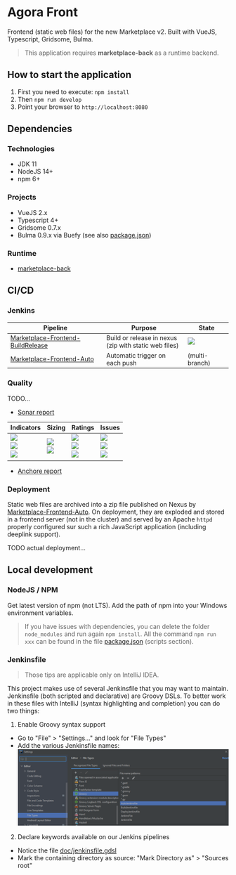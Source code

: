 # Agora Front

Frontend (static web files) for the new Marketplace v2. Built with VueJS, Typescript, Gridsome, Bulma.

> This application requires **marketplace-back** as a runtime backend.

## How to start the application

1. First you need to execute: ``npm install``
2. Then ``npm run develop``
3. Point your browser to `http://localhost:8080`

## Dependencies

### Technologies

- JDK 11
- NodeJS 14+
- npm 6+

### Projects

- VueJS 2.x
- Typescript 4+
- Gridsome 0.7.x
- Bulma 0.9.x via Buefy
(see also [package.json](package.json))

### Runtime

- [marketplace-back](https://gitlab.luxhub.local/dev-luxhub/marketplace-back)

## CI/CD

### Jenkins

| Pipeline | Purpose | State |
| -------- | ------- | ------ |
| [Marketplace-Frontend-BuildRelease](https://jenkins.luxhub.local:8443/view/Agora/job/Marketplace-Frontend-BuildRelease/) | Build or release in nexus <br> (zip with static web files) | ![](https://jenkins.luxhub.local:8443/buildStatus/icon?job=Marketplace-Frontend-BuildRelease) |
| [Marketplace-Frontend-Auto](https://jenkins.luxhub.local:8443/view/Agora/job/Marketplace-Frontend-Auto/) | Automatic trigger on each push | (multi-branch) |

### Quality

TODO...

- [Sonar report](https://sonar.kube-dev.luxhub.local/dashboard?id=com.luxhub.agora%3Aagora-front)

| Indicators | Sizing | Ratings | Issues |
| ---------- | -------| ------- | ------ |
| ![](https://sonar.kube-dev.luxhub.local/api/project_badges/measure?project=com.luxhub.agora%3Aagora-front&metric=alert_status) <br> ![](https://sonar.kube-dev.luxhub.local/api/project_badges/measure?project=com.luxhub.agora%3Aagora-front&metric=coverage) <br> ![](https://sonar.kube-dev.luxhub.local/api/project_badges/measure?project=com.luxhub.agora%3Aagora-front&metric=sqale_index) | ![](https://sonar.kube-dev.luxhub.local/api/project_badges/measure?project=com.luxhub.agora%3Aagora-front&metric=ncloc) <br> ![](https://sonar.kube-dev.luxhub.local/api/project_badges/measure?project=com.luxhub.agora%3Aagora-front&metric=duplicated_lines_density) | ![](https://sonar.kube-dev.luxhub.local/api/project_badges/measure?project=com.luxhub.agora%3Aagora-front&metric=security_rating) <br> ![](https://sonar.kube-dev.luxhub.local/api/project_badges/measure?project=com.luxhub.agora%3Aagora-front&metric=reliability_rating) <br> ![](https://sonar.kube-dev.luxhub.local/api/project_badges/measure?project=com.luxhub.agora%3Aagora-front&metric=sqale_rating) | ![](https://sonar.kube-dev.luxhub.local/api/project_badges/measure?project=com.luxhub.agora%3Aagora-front&metric=bugs) <br> ![](https://sonar.kube-dev.luxhub.local/api/project_badges/measure?project=com.luxhub.agora%3Aagora-front&metric=code_smells) <br> ![](https://sonar.kube-dev.luxhub.local/api/project_badges/measure?project=com.luxhub.agora%3Aagora-front&metric=vulnerabilities) |

- [Anchore report](https://jenkins.luxhub.local:8443/view/Agora/job/Marketplace-Frontend-Auto/lastCompletedBuild/anchore-results/)

### Deployment

Static web files are archived into a zip file published on Nexus by [Marketplace-Frontend-Auto](https://jenkins.luxhub.local:8443/view/Agora/job/Marketplace-Frontend-Auto/).
On deployment, they are exploded and stored in a frontend server (not in the cluster) and served by an Apache ``httpd`` properly configured sur such a rich JavaScript application (including deeplink support).

TODO actual deployment...

## Local development

### NodeJS / NPM

Get latest version of npm (not LTS). 
Add the path of npm into your Windows environment variables.

> If you have issues with dependencies, you can delete the folder ``node_modules`` and run again ``npm install``.
> All the command ``npm run xxx`` can be found in the file [package.json](package.json) (scripts section).

### Jenkinsfile

> Those tips are applicable only on IntelliJ IDEA.

This project makes use of several Jenkinsfile that you may want to maintain.
Jenkinsfile (both scripted and declarative) are Groovy DSLs.
To better work in these files with IntelliJ (syntax highlighting and completion) you can do two things:

1. Enable Groovy syntax support

- Go to "File" > "Settings..." and look for "File Types"
- Add the various Jenkinsfile names:
![](doc/Jenkinsfile-association.png)

2. Declare keywords available on our Jenkins pipelines

- Notice the file [doc/jenkinsfile.gdsl](doc/jenkinsfile.gdsl)
- Mark the containing directory as source: "Mark Directory as" > "Sources root"

